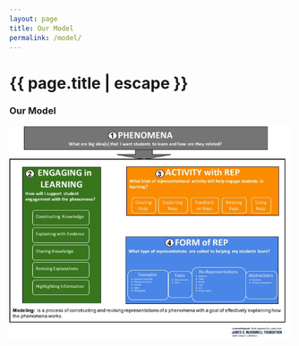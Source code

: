 ```yaml
---
layout: page
title: Our Model
permalink: /model/
---
```


<h1 class="page-title">{{ page.title | escape }}</h1>

### Our Model
<img src="./assets/RepTaL_Framework.jpg" alt="Framework">


